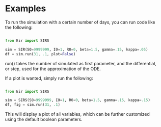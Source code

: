 # Examples

To run the simulation with a certain number of days, you can run code like the following:

```python

from Eir import SIRS

sim = SIR(S0=9999999, I0=1, R0=0, beta=1.5, gamma=.15, kappa=.05)
df = sim.run(31, .1, plot=False)
```

run() takes the number of simulated as first parameter, and the differential, or step, used for the approximation of the ODE.

If a plot is wanted, simply run the following:

```python

from Eir import SIRS

sim = SIRS(S0=9999999, I0=1, R0=0, beta=1.5, gamma=.15, kappa=.15)
df, fig = sim.run(31, .1)

```

This will display a plot of all variables, which can be further customized using the default boolean parameters.